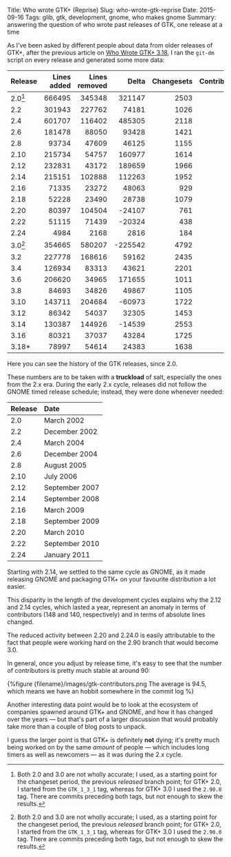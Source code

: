 Title: Who wrote GTK+ (Reprise)
Slug: who-wrote-gtk-reprise
Date: 2015-09-16
Tags: glib, gtk, development, gnome, who makes gnome
Summary: answering the question of who wrote past releases of GTK, one release at a time

As I've been asked by different people about data from older releases of
GTK+, after the previous article on [Who Wrote GTK+ 3.18][wwgtk318], I ran the
`git-dm` script on every release and generated some more data:

| Release | Lines added | Lines removed | Delta   | Changesets | Contributors |
|---------|------------:|--------------:|--------:|-----------:|-------------:|
| 2.0[^1] |      666495 |        345348 |  321147 |       2503 |          106 |
| 2.2     |      301943 |        227762 |   74181 |       1026 |           89 |
| 2.4     |      601707 |        116402 |  485305 |       2118 |          109 |
| 2.6     |      181478 |         88050 |   93428 |       1421 |          101 |
| 2.8     |       93734 |         47609 |   46125 |       1155 |           86 |
| 2.10    |      215734 |         54757 |  160977 |       1614 |          110 |
| 2.12    |      232831 |         43172 |  189659 |       1966 |          148 |
| 2.14    |      215151 |        102888 |  112263 |       1952 |          140 |
| 2.16    |       71335 |         23272 |   48063 |        929 |          118 |
| 2.18    |       52228 |         23490 |   28738 |       1079 |           90 |
| 2.20    |       80397 |        104504 |  -24107 |        761 |           82 |
| 2.22    |       51115 |         71439 |  -20324 |        438 |           70 |
| 2.24    |        4984 |          2168 |    2816 |        184 |           37 |
| 3.0[^1] |      354665 |        580207 | -225542 |       4792 |          115 |
| 3.2     |      227778 |        168616 |   59162 |       2435 |           98 |
| 3.4     |      126934 |         83313 |   43621 |       2201 |           84 |
| 3.6     |      206620 |         34965 |  171655 |       1011 |           89 |
| 3.8     |       84693 |         34826 |   49867 |       1105 |           90 |
| 3.10    |      143711 |        204684 |  -60973 |       1722 |          111 |
| 3.12    |       86342 |         54037 |   32305 |       1453 |           92 |
| 3.14    |      130387 |        144926 |  -14539 |       2553 |           84 |
| 3.16    |       80321 |         37037 |   43284 |       1725 |           94 |
| 3.18\*  |       78997 |         54614 |   24383 |       1638 |           83 |

Here you can see the history of the GTK releases, since 2.0.

These numbers are to be taken with a **truckload** of salt, especially the
ones from the 2.x era. During the early 2.x cycle, releases did not follow
the GNOME timed release schedule; instead, they were done whenever needed:

| Release | Date           |
|-------- |:---------------|
| 2.0     | March 2002     |
| 2.2     | December 2002  |
| 2.4     | March 2004     |
| 2.6     | December 2004  |
| 2.8     | August 2005    |
| 2.10    | July 2006      |
| 2.12    | September 2007 |
| 2.14    | September 2008 |
| 2.16    | March 2009     |
| 2.18    | September 2009 |
| 2.20    | March 2010     |
| 2.22    | September 2010 |
| 2.24    | January 2011   |

Starting with 2.14, we settled to the same cycle as GNOME, as it made
releasing GNOME and packaging GTK+ on your favourite distribution a lot
easier.

This disparity in the length of the development cycles explains why the 2.12
and 2.14 cycles, which lasted a year, represent an anomaly in terms of
contributors (148 and 140, respectively) and in terms of absolute lines
changed.

The reduced activity between 2.20 and 2.24.0 is easily attributable to the
fact that people were working hard on the 2.90 branch that would become 3.0.

In general, once you adjust by release time, it's easy to see that the
number of contributors is pretty much stable at around 90:

{%figure {filename}/images/gtk-contributors.png The average is 94.5, which means we have an hobbit somewhere in the commit log %}

Another interesting data point would be to look at the ecosystem of
companies spawned around GTK+ and GNOME, and how it has changed over the
years — but that's part of a larger discussion that would probably take more
than a couple of blog posts to unpack.

I guess the larger point is that GTK+ is definitely **not** dying; it's pretty
much being worked on by the same *amount* of people — which includes long
timers as well as newcomers — as it was during the 2.x cycle.

[^1]: Both 2.0 and 3.0 are not wholly accurate; I used, as a starting point
      for the changeset period, the previous *released* branch point; for
      GTK+ 2.0, I started from the `GTK_1_3_1` tag, whereas for GTK+ 3.0
      I used the `2.90.0` tag. There are commits preceding both tags, but
      not enough to skew the results.

[wwgtk318]: https://www.bassi.io/articles/2015/09/15/who-wrote-gtk-3-18/
